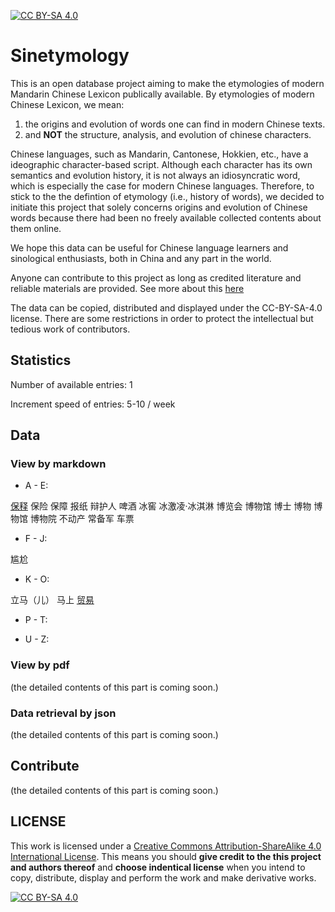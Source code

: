 [![CC BY-SA 4.0][cc-by-sa-shield]][cc-by-sa]

# Sinetymology
This is an open database project aiming to make the etymologies of modern Mandarin Chinese Lexicon publically available. 
By etymologies of modern Chinese Lexicon, we mean:
1. the origins and evolution of words one can find in modern Chinese texts. 
2. and **NOT** the structure, analysis, and evolution of chinese characters.

Chinese languages, such as Mandarin, Cantonese, Hokkien, etc., have a ideographic character-based script. Although each character has its own semantics and evolution history, it is not always an idiosyncratic word, which is especially the case for modern Chinese languages. Therefore, to stick to the the defintion of etymology (i.e., history of words), we decided to initiate this project that solely concerns origins and evolution of Chinese words because there had been no freely available collected contents about them online.

We hope this data can be useful for Chinese language learners and sinological enthusiasts, both in China and any part in the world.

Anyone can contribute to this project as long as credited literature and reliable materials are provided. 
See more about this [here](#Contribute)

The data can be copied, distributed and displayed under the CC-BY-SA-4.0 license. There are some restrictions in order to protect the intellectual but tedious work of contributors.

## Statistics
Number of available entries: 1

Increment speed of entries: 5-10 / week

## Data
### View by markdown
* A - E:

[保释](https://github.com/eugene-yh/Sinetymology/blob/master/markdown_data/%E4%BF%9D%E9%87%8A.md)  保险  保障  报纸  辩护人  啤酒  冰窖  冰激凌·冰淇淋  博览会  博物馆  博士  博物  博物馆  博物院  不动产  常备军  车票

* F - J:

尴尬

* K - O:

立马（儿）  马上  [贸易](https://github.com/eugene-yh/Sinetymology/blob/master/markdown_data/%E8%B4%B8%E6%98%93.md)  

* P - T:

* U - Z:


### View by pdf
(the detailed contents of this part is coming soon.)

### Data retrieval by json
(the detailed contents of this part is coming soon.)

## Contribute
(the detailed contents of this part is coming soon.)

## LICENSE
This work is licensed under a [Creative Commons Attribution-ShareAlike 4.0 International License][cc-by-sa]. 
This means you should **give credit to the this project and authors thereof** and **choose indentical license** when you intend to copy, distribute, display and perform the work and make derivative works.

[![CC BY-SA 4.0][cc-by-sa-image]][cc-by-sa]

[cc-by-sa]: http://creativecommons.org/licenses/by-sa/4.0/
[cc-by-sa-image]: https://licensebuttons.net/l/by-sa/4.0/88x31.png
[cc-by-sa-shield]: https://img.shields.io/badge/License-CC%20BY--SA%204.0-lightgrey.svg
